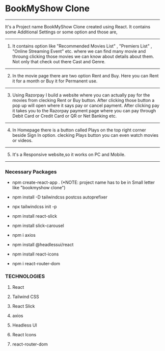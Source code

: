 # BookMyShow Clone

---

It's a Project name BookMyShow Clone created using React. It contains some Additional Settings or some option and those are,

---

1. It contains option like "Recommended Movies List" , "Premiers List" , "Online Streaming Event" etc. where we can find many movie and throung clicking those movies we can know about details about them. Not only that check out there Cast and Genre.

---

2. In the movie page there are two option Rent and Buy. Here you can Rent it for a month or Buy it for Permanent use.

---

3. Using Razorpay I build a website where you can actually pay for the movies from clecking Rent or Buy button. After clicking those button a pop up will open where it says pay or cancel payment. After clicking pay it takes you to the Razorpay payment page where you can pay through Debit Card or Credit Card or QR or Net Banking etc.

---

4. In Homepage there is a button called Plays on the top right corner beside Sign In option. clecking Plays button you can even watch movies or videos.

---

5. It's a Responsive website,so it works on PC and Mobile.

---

### Necessary Packages

- npm create-react-app .
  (\*NOTE: project name has to be in Small letter like "bookmyshow clone")

- npm install -D tailwindcss postcss autoprefixer

- npx tailwindcss init -p

- npm install react-slick

- npm install slick-carousel

- npm i axios

- npm install @headlessui/react

- npm install react-icons

- npm i react-router-dom

### TECHNOLOGIES

1. React

2. Tailwind CSS

3. React Slick

4. axios

5. Headless UI

6. React Icons

7. react-router-dom
